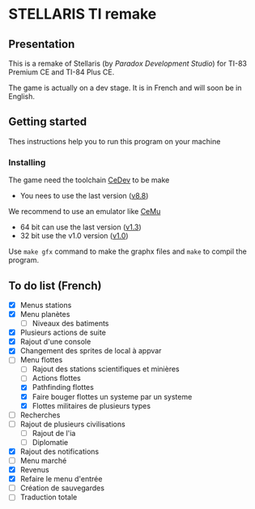 # STELLARIS TI remake

## Presentation

This is a remake of Stellaris (by _Paradox Development Studio_) for TI-83 Premium CE and TI-84 Plus CE.

The game is actually on a dev stage. It is in French and will soon be in English.

## Getting started

Thes instructions help you to run this program on your machine

### Installing

The game need the toolchain [CeDev](https://github.com/CE-Programming/toolchain) to be make

- You nees to use the last version ([v8.8](https://github.com/CE-Programming/toolchain/releases/tag/v9.1))


We recommend to use an emulator like [CeMu](https://github.com/CE-Programming/CEmu)

- 64 bit can use the last version ([v1.3](https://github.com/CE-Programming/CEmu/releases/tag/v1.3))
- 32 bit use the v1.0 version ([v1.0](https://github.com/CE-Programming/CEmu/releases/tag/v1.0))

Use `make gfx` command to make the graphx files and `make` to compil the program.

## To do list (French)

- [x] Menus stations
- [x] Menu planètes
  - [ ] Niveaux des batiments
- [x] Plusieurs actions de suite
- [x] Rajout d'une console
- [x] Changement des sprites de local à appvar
- [ ] Menu flottes
  - [ ] Rajout des stations scientifiques et minières
  - [ ] Actions flottes
  - [x] Pathfinding flottes
  - [x] Faire bouger flottes un systeme par un systeme
  - [x] Flottes militaires de plusieurs types
- [ ] Recherches
- [ ] Rajout de plusieurs civilisations
  - [ ] Rajout de l'ia
  - [ ] Diplomatie
- [x] Rajout des notifications
- [ ] Menu marché
- [x] Revenus
- [x] Refaire le menu d'entrée
- [ ] Création de sauvegardes
- [ ] Traduction totale
